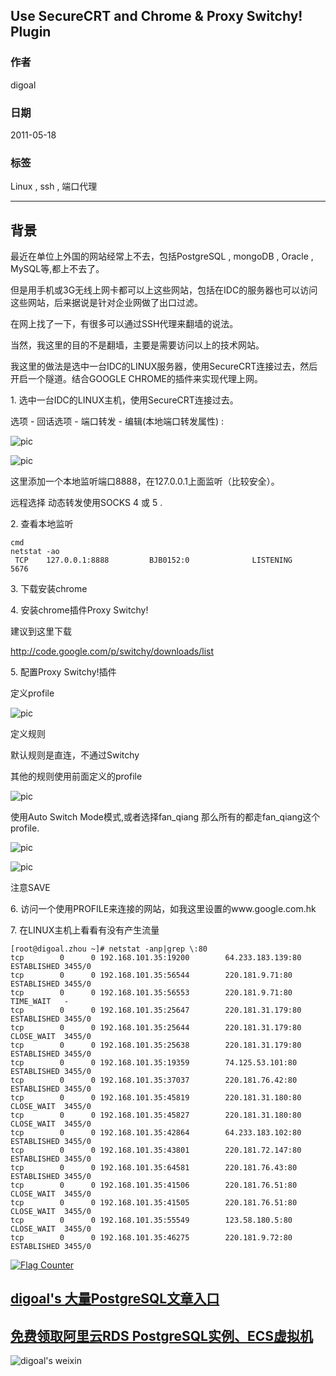 ## Use SecureCRT and Chrome & Proxy Switchy! Plugin  
                                     
### 作者                                     
digoal                                      
                                        
### 日期                                      
2011-05-18                                                              
                                      
### 标签                                                                                                                                                      
Linux , ssh , 端口代理    
                                  
----                                      
                                    
## 背景    
最近在单位上外国的网站经常上不去，包括PostgreSQL , mongoDB , Oracle , MySQL等,都上不去了。  
  
但是用手机或3G无线上网卡都可以上这些网站，包括在IDC的服务器也可以访问这些网站，后来据说是针对企业网做了出口过滤。  
  
在网上找了一下，有很多可以通过SSH代理来翻墙的说法。  
  
当然，我这里的目的不是翻墙，主要是需要访问以上的技术网站。  
  
我这里的做法是选中一台IDC的LINUX服务器，使用SecureCRT连接过去，然后开启一个隧道。结合GOOGLE CHROME的插件来实现代理上网。  
  
1\. 选中一台IDC的LINUX主机，使用SecureCRT连接过去。  
  
选项  -  回话选项  -  端口转发  -  编辑(本地端口转发属性) :   
  
![pic](20110518_01_pic_001.jpg)  
  
![pic](20110518_01_pic_002.jpg)  
   
这里添加一个本地监听端口8888，在127.0.0.1上面监听（比较安全）。  
  
远程选择 动态转发使用SOCKS 4 或 5 .   
  
2\. 查看本地监听  
  
```  
cmd  
netstat -ao  
 TCP    127.0.0.1:8888         BJB0152:0              LISTENING       5676  
```  
  
3\. 下载安装chrome  
  
4\. 安装chrome插件Proxy Switchy!  
  
建议到这里下载  
  
http://code.google.com/p/switchy/downloads/list  
  
5\. 配置Proxy Switchy!插件  
  
定义profile  
  
![pic](20110518_01_pic_003.jpg)  
   
定义规则  
  
默认规则是直连，不通过Switchy  
  
其他的规则使用前面定义的profile  
  
![pic](20110518_01_pic_004.jpg)  
   
使用Auto Switch Mode模式,或者选择fan_qiang 那么所有的都走fan_qiang这个profile.  
  
![pic](20110518_01_pic_005.jpg)   
  
![pic](20110518_01_pic_006.jpg)  
  
注意SAVE  
  
6\. 访问一个使用PROFILE来连接的网站，如我这里设置的www.google.com.hk  
  
7\. 在LINUX主机上看看有没有产生流量  
  
```  
[root@digoal.zhou ~]# netstat -anp|grep \:80  
tcp        0      0 192.168.101.35:19200        64.233.183.139:80           ESTABLISHED 3455/0                
tcp        0      0 192.168.101.35:56544        220.181.9.71:80             ESTABLISHED 3455/0                
tcp        0      0 192.168.101.35:56553        220.181.9.71:80             TIME_WAIT   -                     
tcp        0      0 192.168.101.35:25647        220.181.31.179:80           ESTABLISHED 3455/0                
tcp        0      0 192.168.101.35:25644        220.181.31.179:80           CLOSE_WAIT  3455/0                
tcp        0      0 192.168.101.35:25638        220.181.31.179:80           ESTABLISHED 3455/0                
tcp        0      0 192.168.101.35:19359        74.125.53.101:80            ESTABLISHED 3455/0                
tcp        0      0 192.168.101.35:37037        220.181.76.42:80            ESTABLISHED 3455/0                
tcp        0      0 192.168.101.35:45819        220.181.31.180:80           CLOSE_WAIT  3455/0                
tcp        0      0 192.168.101.35:45827        220.181.31.180:80           CLOSE_WAIT  3455/0                
tcp        0      0 192.168.101.35:42864        64.233.183.102:80           ESTABLISHED 3455/0                
tcp        0      0 192.168.101.35:43801        220.181.72.147:80           ESTABLISHED 3455/0                
tcp        0      0 192.168.101.35:64581        220.181.76.43:80            ESTABLISHED 3455/0                
tcp        0      0 192.168.101.35:41506        220.181.76.51:80            CLOSE_WAIT  3455/0                
tcp        0      0 192.168.101.35:41505        220.181.76.51:80            CLOSE_WAIT  3455/0                
tcp        0      0 192.168.101.35:55549        123.58.180.5:80             CLOSE_WAIT  3455/0                
tcp        0      0 192.168.101.35:46275        220.181.9.72:80             ESTABLISHED 3455/0  
```  
  
                                                                                                  
                                                       
  
<a rel="nofollow" href="http://info.flagcounter.com/h9V1"  ><img src="http://s03.flagcounter.com/count/h9V1/bg_FFFFFF/txt_000000/border_CCCCCC/columns_2/maxflags_12/viewers_0/labels_0/pageviews_0/flags_0/"  alt="Flag Counter"  border="0"  ></a>  
  
  
  
  
  
  
## [digoal's 大量PostgreSQL文章入口](https://github.com/digoal/blog/blob/master/README.md "22709685feb7cab07d30f30387f0a9ae")
  
  
## [免费领取阿里云RDS PostgreSQL实例、ECS虚拟机](https://free.aliyun.com/ "57258f76c37864c6e6d23383d05714ea")
  
  
![digoal's weixin](../pic/digoal_weixin.jpg "f7ad92eeba24523fd47a6e1a0e691b59")
  
